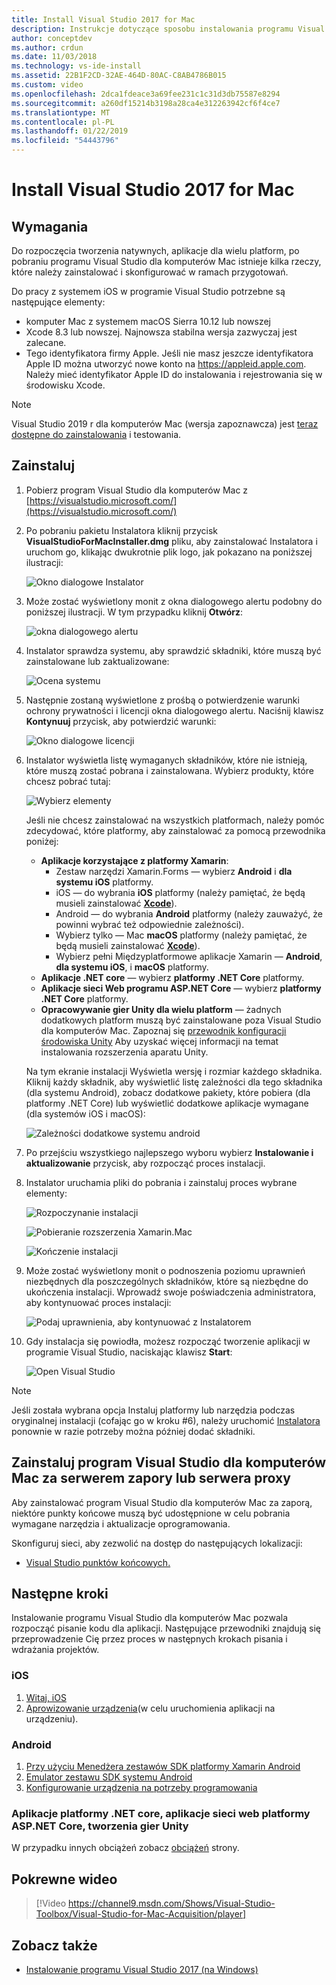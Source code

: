 ```yaml
---
title: Install Visual Studio 2017 for Mac
description: Instrukcje dotyczące sposobu instalowania programu Visual Studio dla komputerów Mac i dodatkowe składniki wymagane dla wieloplatformowego opracowywania aplikacji.
author: conceptdev
ms.author: crdun
ms.date: 11/03/2018
ms.technology: vs-ide-install
ms.assetid: 22B1F2CD-32AE-464D-80AC-C8AB4786B015
ms.custom: video
ms.openlocfilehash: 2dca1fdeace3a69fee231c1c31d3db75587e8294
ms.sourcegitcommit: a260df15214b3198a28ca4e312263942cf6f4ce7
ms.translationtype: MT
ms.contentlocale: pl-PL
ms.lasthandoff: 01/22/2019
ms.locfileid: "54443796"
---
```

# <a name="install-visual-studio-2017-for-mac"></a>Install Visual Studio 2017 for Mac

## <a name="requirements"></a>Wymagania

Do rozpoczęcia tworzenia natywnych, aplikacje dla wielu platform, po pobraniu programu Visual Studio dla komputerów Mac istnieje kilka rzeczy, które należy zainstalować i skonfigurować w ramach przygotowań.

Do pracy z systemem iOS w programie Visual Studio potrzebne są następujące elementy:

- komputer Mac z systemem macOS Sierra 10.12 lub nowszej
- Xcode 8.3 lub nowszej. Najnowsza stabilna wersja zazwyczaj jest zalecane.
- Tego identyfikatora firmy Apple. Jeśli nie masz jeszcze identyfikatora Apple ID można utworzyć nowe konto na https://appleid.apple.com. Należy mieć identyfikator Apple ID do instalowania i rejestrowania się w środowisku Xcode.

> [!NOTE]
> Visual Studio 2019 r dla komputerów Mac (wersja zapoznawcza) jest [teraz dostępne do zainstalowania](installation.md?view=vsmac-2019) i testowania.

## <a name="install"></a>Zainstaluj

1. Pobierz program Visual Studio dla komputerów Mac z [https://visualstudio.microsoft.com/](https://visualstudio.microsoft.com/)

2. Po pobraniu pakietu Instalatora kliknij przycisk **VisualStudioForMacInstaller.dmg** pliku, aby zainstalować Instalatora i uruchom go, klikając dwukrotnie plik logo, jak pokazano na poniższej ilustracji:

   ![Okno dialogowe Instalator](media/installer-image1.png)

3. Może zostać wyświetlony monit z okna dialogowego alertu podobny do poniższej ilustracji. W tym przypadku kliknij **Otwórz**:

   ![okna dialogowego alertu](media/installer-image2.png)

4. Instalator sprawdza systemu, aby sprawdzić składniki, które muszą być zainstalowane lub zaktualizowane:

   ![Ocena systemu](media/installer-image3.png)

5. Następnie zostaną wyświetlone z prośbą o potwierdzenie warunki ochrony prywatności i licencji okna dialogowego alertu. Naciśnij klawisz **Kontynuuj** przycisk, aby potwierdzić warunki:

   ![Okno dialogowe licencji](media/installer-image4.png)

6. Instalator wyświetla listę wymaganych składników, które nie istnieją, które muszą zostać pobrana i zainstalowana. Wybierz produkty, które chcesz pobrać tutaj:

   ![Wybierz elementy](media/installer-image5.png)

   Jeśli nie chcesz zainstalować na wszystkich platformach, należy pomóc zdecydować, które platformy, aby zainstalować za pomocą przewodnika poniżej:

   * **Aplikacje korzystające z platformy Xamarin**:
      - Zestaw narzędzi Xamarin.Forms — wybierz **Android** i **dla systemu iOS** platformy.
      - iOS — do wybrania **iOS** platformy (należy pamiętać, że będą musieli zainstalować [ **Xcode**](https://developer.apple.com/xcode/)).
      - Android — do wybrania **Android** platformy (należy zauważyć, że powinni wybrać też odpowiednie zależności).
      - Wybierz tylko — Mac **macOS** platformy (należy pamiętać, że będą musieli zainstalować [ **Xcode**](https://developer.apple.com/xcode/)).
      - Wybierz pełni Międzyplatformowe aplikacje Xamarin — **Android**, **dla systemu iOS**, i **macOS** platformy.
   * **Aplikacje .NET core** — wybierz **platformy .NET Core** platformy.
   * **Aplikacje sieci Web programu ASP.NET Core** — wybierz **platformy .NET Core** platformy.
   * **Opracowywanie gier Unity dla wielu platform** — żadnych dodatkowych platform muszą być zainstalowane poza Visual Studio dla komputerów Mac. Zapoznaj się [przewodnik konfiguracji środowiska Unity](/visualstudio/macm/setup-vsmac-tools-unity) Aby uzyskać więcej informacji na temat instalowania rozszerzenia aparatu Unity.

   Na tym ekranie instalacji Wyświetla wersję i rozmiar każdego składnika. Kliknij każdy składnik, aby wyświetlić listę zależności dla tego składnika (dla systemu Android), zobacz dodatkowe pakiety, które pobiera (dla platformy .NET Core) lub wyświetlić dodatkowe aplikacje wymagane (dla systemów iOS i macOS):

   ![Zależności dodatkowe systemu android](media/installer-image6.png)

7. Po przejściu wszystkiego najlepszego wyboru wybierz **Instalowanie i aktualizowanie** przycisk, aby rozpocząć proces instalacji.

8. Instalator uruchamia pliki do pobrania i zainstaluj proces wybrane elementy:

   ![Rozpoczynanie instalacji](media/installer-image7.png)

   ![Pobieranie rozszerzenia Xamarin.Mac](media/installer-image8.png)

   ![Kończenie instalacji](media/installer-image9.png)

9. Może zostać wyświetlony monit o podnoszenia poziomu uprawnień niezbędnych dla poszczególnych składników, które są niezbędne do ukończenia instalacji. Wprowadź swoje poświadczenia administratora, aby kontynuować proces instalacji:

   ![Podaj uprawnienia, aby kontynuować z Instalatorem](media/installer-image10.png)

10. Gdy instalacja się powiodła, możesz rozpocząć tworzenie aplikacji w programie Visual Studio, naciskając klawisz **Start**:

    ![Open Visual Studio](media/installer-image11.png)

> [!NOTE]
> Jeśli została wybrana opcja Instaluj platformy lub narzędzia podczas oryginalnej instalacji (cofając go w kroku #6), należy uruchomić [Instalatora](https://visualstudio.microsoft.com/vs/) ponownie w razie potrzeby można później dodać składniki.

## <a name="install-visual-studio-for-mac-behind-a-firewall-or-proxy-server"></a>Zainstaluj program Visual Studio dla komputerów Mac za serwerem zapory lub serwera proxy

Aby zainstalować program Visual Studio dla komputerów Mac za zaporą, niektóre punkty końcowe muszą być udostępnione w celu pobrania wymagane narzędzia i aktualizacje oprogramowania.

Skonfiguruj sieci, aby zezwolić na dostęp do następujących lokalizacji:

- [Visual Studio punktów końcowych.](/visualstudio/install/install-visual-studio-behind-a-firewall-or-proxy-server)

## <a name="next-steps"></a>Następne kroki

Instalowanie programu Visual Studio dla komputerów Mac pozwala rozpocząć pisanie kodu dla aplikacji. Następujące przewodniki znajdują się przeprowadzenie Cię przez proces w następnych krokach pisania i wdrażania projektów.

### <a name="ios"></a>iOS

1. [Witaj, iOS](https://developer.xamarin.com/guides/ios/getting_started/hello,_iOS/)
2. [Aprowizowanie urządzenia](https://developer.xamarin.com/guides/ios/getting_started/installation/device_provisioning)(w celu uruchomienia aplikacji na urządzeniu).

### <a name="android"></a>Android

1. [Przy użyciu Menedżera zestawów SDK platformy Xamarin Android](https://developer.xamarin.com/guides/android/getting_started/installation/android-sdk/?ide=xs)
2. [Emulator zestawu SDK systemu Android](https://developer.xamarin.com/guides/android/getting_started/installation/android-emulator/)
4. [Konfigurowanie urządzenia na potrzeby programowania](https://developer.xamarin.com/guides/android/getting_started/installation/set_up_device_for_development/)

### <a name="net-core-apps-aspnet-core-web-apps-unity-game-development"></a>Aplikacje platformy .NET core, aplikacje sieci web platformy ASP.NET Core, tworzenia gier Unity

W przypadku innych obciążeń zobacz [obciążeń](/visualstudio/mac/workloads) strony.

## <a name="related-video"></a>Pokrewne wideo

> [!Video https://channel9.msdn.com/Shows/Visual-Studio-Toolbox/Visual-Studio-for-Mac-Acquisition/player]

## <a name="see-also"></a>Zobacz także

- [Instalowanie programu Visual Studio 2017 (na Windows)](/visualstudio/install/install-visual-studio)

